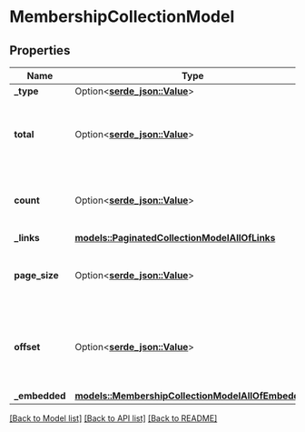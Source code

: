 # MembershipCollectionModel

## Properties

Name | Type | Description | Notes
------------ | ------------- | ------------- | -------------
**_type** | Option<[**serde_json::Value**](serde_json::Value.md)> |  | 
**total** | Option<[**serde_json::Value**](.md)> | The total amount of elements available in the collection. | 
**count** | Option<[**serde_json::Value**](.md)> | Actual amount of elements in this response. | 
**_links** | [**models::PaginatedCollectionModelAllOfLinks**](PaginatedCollectionModel_allOf__links.md) |  | 
**page_size** | Option<[**serde_json::Value**](.md)> | Amount of elements that a response will hold. | 
**offset** | Option<[**serde_json::Value**](.md)> | The page number that is requested from paginated collection. | 
**_embedded** | [**models::MembershipCollectionModelAllOfEmbedded**](MembershipCollectionModel_allOf__embedded.md) |  | 

[[Back to Model list]](../README.md#documentation-for-models) [[Back to API list]](../README.md#documentation-for-api-endpoints) [[Back to README]](../README.md)


